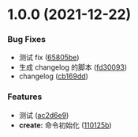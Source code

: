 # 1.0.0 (2021-12-22)

### Bug Fixes

- 测试 fix ([65805be](https://github.com/sklthegoodman/typescript-scaffold/commit/65805be97105f76aedc3f88144835ea3c2ea7ab2))
- 生成 changelog 的脚本 ([fd30093](https://github.com/sklthegoodman/typescript-scaffold/commit/fd3009362d5375e14a419f2c8a3ed3d28b9858d6))
- changelog ([cb169dd](https://github.com/sklthegoodman/typescript-scaffold/commit/cb169dd0a4dc016de9538ad8931463c3cc65d8bb))

### Features

- 测试 ([ac2d6e9](https://github.com/sklthegoodman/typescript-scaffold/commit/ac2d6e95c772aceb1e2e9c49f0b0f49750d74188))
- **create:** 命令初始化 ([110125b](https://github.com/sklthegoodman/typescript-scaffold/commit/110125b2274ba8d648220719c515ff884adf2979))
